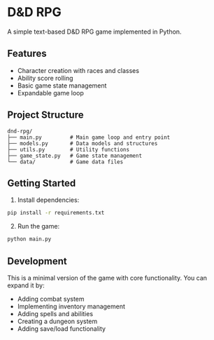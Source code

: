 # D&D RPG

A simple text-based D&D RPG game implemented in Python.

## Features
- Character creation with races and classes
- Ability score rolling
- Basic game state management
- Expandable game loop

## Project Structure
```
dnd-rpg/
├── main.py         # Main game loop and entry point
├── models.py       # Data models and structures
├── utils.py        # Utility functions
├── game_state.py   # Game state management
└── data/           # Game data files
```

## Getting Started

1. Install dependencies:
```bash
pip install -r requirements.txt
```

2. Run the game:
```bash
python main.py
```

## Development
This is a minimal version of the game with core functionality. You can expand it by:
- Adding combat system
- Implementing inventory management
- Adding spells and abilities
- Creating a dungeon system
- Adding save/load functionality